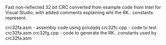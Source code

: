 Fast non-reflected 32 bit CRC converted from example code from Intel for
Visual Studio, with added comments explaining wht the RK.. constants
represent.

crc32fa.asm - assembly code using pclulqdq
crc32fc.cpp - code to test crc32fa.asm
crc32fg.cpp - code to generate the RK.. constants used by crc32fa.asm




